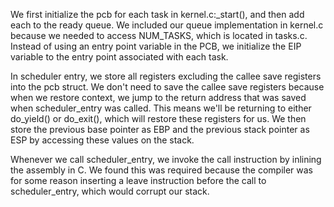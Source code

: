 We first initialize the pcb for each task in kernel.c:_start(), and then add each to the ready queue.
We included our queue implementation in kernel.c because we needed to access NUM_TASKS, which is 
located in tasks.c. Instead of using an entry point variable in the PCB, we initialize the EIP variable to
the entry point associated with each task.

In scheduler entry, we store all registers excluding the callee save registers into the pcb struct. We don't need to save the callee save registers because when we restore context, we jump to the return address that was saved when scheduler_entry was called. This means we'll be returning to either do_yield() or do_exit(), which will restore these registers for us. We then store the previous base pointer as EBP and the previous stack pointer as ESP by accessing these values on the stack.

Whenever we call scheduler_entry, we invoke the call instruction by inlining the assembly in C. We found this was required because the compiler was for some reason inserting a leave instruction before the call to scheduler_entry, which would corrupt our stack. 
